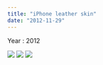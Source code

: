 ```yaml
---
title: "iPhone leather skin"
date: "2012-11-29"
---
```


Year : 2012

![](../photo/iPhone_leather_skin-1.jpg)
![](../photo/iPhone_leather_skin-2.jpg)
![](../photo/iPhone_leather_skin-3.jpg)